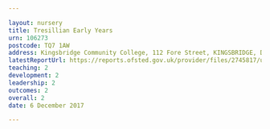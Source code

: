 ```yaml
---

layout: nursery
title: Tresillian Early Years
urn: 106273
postcode: TQ7 1AW
address: Kingsbridge Community College, 112 Fore Street, KINGSBRIDGE, Devon, TQ7 1AW
latestReportUrl: https://reports.ofsted.gov.uk/provider/files/2745817/urn/106273.pdf
teaching: 2
development: 2
leadership: 2
outcomes: 2
overall: 2
date: 6 December 2017

---
```


